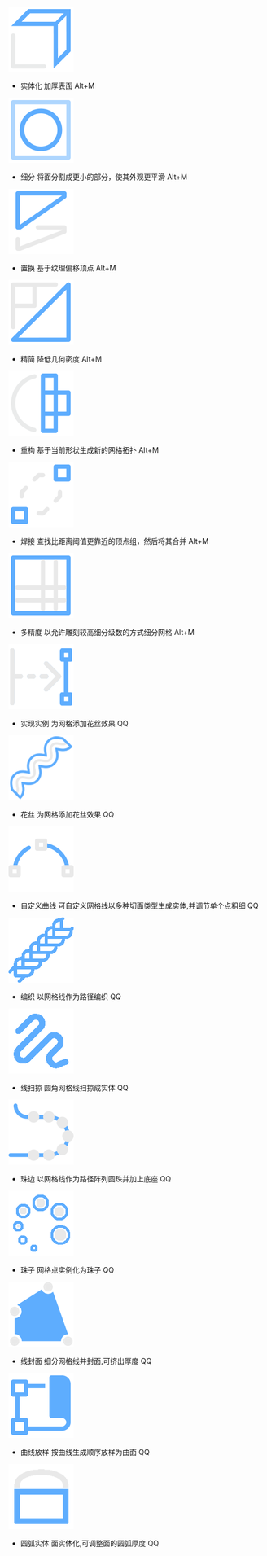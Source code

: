 ![实体化](./res/实体化.png ':size=128x128')

+ 实体化
  加厚表面  Alt+M

![细分](./res/细分.png ':size=128x128')

+ 细分
  将面分割成更小的部分，使其外观更平滑  Alt+M

![置换](./res/置换.png ':size=128x128')

+ 置换
  基于纹理偏移顶点  Alt+M

![精简](./res/精简.png ':size=128x128')

+ 精简
  降低几何密度  Alt+M

![重构](./res/重构.png ':size=128x128')

+ 重构
  基于当前形状生成新的网格拓扑  Alt+M

![焊接](./res/焊接.png ':size=128x128')

+ 焊接
  查找比距离阈值更靠近的顶点组，然后将其合并  Alt+M

![多精度](./res/多精度.png ':size=128x128')

+ 多精度
  以允许雕刻较高细分级数的方式细分网格  Alt+M

![实现实例](./res/实现实例.png ':size=128x128')

+ 实现实例
  为网格添加花丝效果  QQ

![花丝](./res/花丝.png ':size=128x128')

+ 花丝
  为网格添加花丝效果  QQ

![自定义曲线](./res/自定义曲线.png ':size=128x128')

+ 自定义曲线
  可自定义网格线以多种切面类型生成实体,并调节单个点粗细  QQ

![编织](./res/编织.png ':size=128x128')

+ 编织
  以网格线作为路径编织  QQ

![线扫掠](./res/线扫掠.png ':size=128x128')

+ 线扫掠
  圆角网格线扫掠成实体  QQ

![珠边](./res/珠边.png ':size=128x128')

+ 珠边
  以网格线作为路径阵列圆珠并加上底座  QQ

![珠子](./res/珠子.png ':size=128x128')

+ 珠子
  网格点实例化为珠子 QQ

![线封面](./res/线封面.png ':size=128x128')

+ 线封面
  细分网格线并封面,可挤出厚度  QQ

![曲线放样](./res/曲线放样.png ':size=128x128')

+ 曲线放样
  按曲线生成顺序放样为曲面  QQ

![圆弧实体](./res/圆弧实体.png ':size=128x128')

+ 圆弧实体
  面实体化,可调整面的圆弧厚度  QQ

